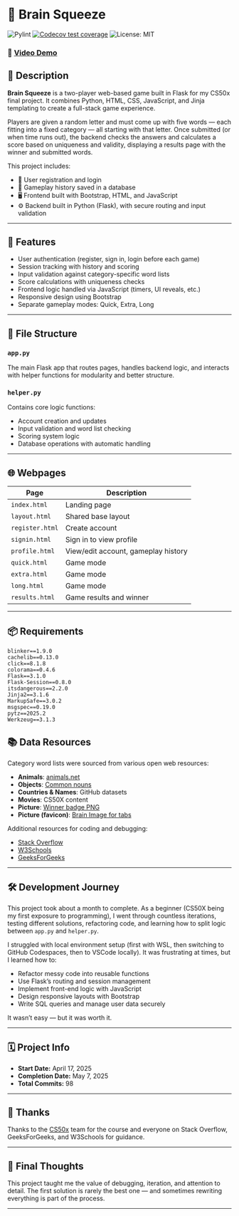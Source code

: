 # 🧠 Brain Squeeze

<!-- badges: start -->

![Pylint](https://github.com/CodeStarter25/brain_squeeze_flask/actions/workflows/pylint.yml/badge.svg)
[![Codecov test coverage](https://codecov.io/gh/CodeStarter25/co2emissionsanalyzer/graph/badge.svg)](https://app.codecov.io/gh/CodeStarter25/co2emissionsanalyzer) 
<img src="https://img.shields.io/badge/License-MIT-yellow.svg" alt="License: MIT" />

<!-- badges: end -->

### 🎥 [Video Demo](https://youtu.be/-s2VwBVfW2w)

## 📌 Description

**Brain Squeeze** is a two-player web-based game built in Flask for my CS50x final project. It combines Python, HTML, CSS, JavaScript, and Jinja templating to create a full-stack game experience.

Players are given a random letter and must come up with five words — each fitting into a fixed category — all starting with that letter. Once submitted (or when time runs out), the backend checks the answers and calculates a score based on uniqueness and validity, displaying a results page with the winner and submitted words.

This project includes:
- 🔐 User registration and login
- 💾 Gameplay history saved in a database
- 🖥️ Frontend built with Bootstrap, HTML, and JavaScript
- ⚙️ Backend built in Python (Flask), with secure routing and input validation

---

## 🧪 Features

- User authentication (register, sign in, login before each game)
- Session tracking with history and scoring
- Input validation against category-specific word lists
- Score calculations with uniqueness checks
- Frontend logic handled via JavaScript (timers, UI reveals, etc.)
- Responsive design using Bootstrap
- Separate gameplay modes: Quick, Extra, Long

---

## 🧱 File Structure

### `app.py`
The main Flask app that routes pages, handles backend logic, and interacts with helper functions for modularity and better structure.

### `helper.py`
Contains core logic functions:
- Account creation and updates
- Input validation and word list checking
- Scoring system logic
- Database operations with automatic handling

---

## 🌐 Webpages

| Page             | Description |
|------------------|-------------|
| `index.html`     | Landing page |
| `layout.html`    | Shared base layout |
| `register.html`  | Create account |
| `signin.html`    | Sign in to view profile |
| `profile.html`   | View/edit account, gameplay history |
| `quick.html`     | Game mode |
| `extra.html`     | Game mode |
| `long.html`      | Game mode |
| `results.html`   | Game results and winner |

---

## 📦 Requirements

```text
blinker==1.9.0
cachelib==0.13.0
click==8.1.8
colorama==0.4.6
Flask==3.1.0
Flask-Session==0.8.0
itsdangerous==2.2.0
Jinja2==3.1.6
MarkupSafe==3.0.2
msgspec==0.19.0
pytz==2025.2
Werkzeug==3.1.3
```

## 📚 Data Resources

Category word lists were sourced from various open web resources:

- **Animals**: [animals.net](https://animals.net/)
- **Objects**: [Common nouns](https://grammarvocab.com/things-name-list-a-to-z)
- **Countries & Names**: GitHub datasets
- **Movies**: CS50X content
- **Picture**: [Winner badge PNG](https://www.pikpng.com/pngvi/iToxTbJ_winner-free-png-image-winner-badge-roblox-clipart/)
- **Picture (favicon)**: [Brain Image for tabs](https://icons8.com/icon/2070/brain)


Additional resources for coding and debugging:
- [Stack Overflow](https://stackoverflow.com)
- [W3Schools](https://www.w3schools.com)
- [GeeksForGeeks](https://www.geeksforgeeks.org)

---

## 🛠️ Development Journey

This project took about a month to complete. As a beginner (CS50X being my first exposure to programming), I went through countless iterations, testing different solutions, refactoring code, and learning how to split logic between `app.py` and `helper.py`.

I struggled with local environment setup (first with WSL, then switching to GitHub Codespaces, then to VSCode locally). It was frustrating at times, but I learned how to:

- Refactor messy code into reusable functions
- Use Flask’s routing and session management
- Implement front-end logic with JavaScript
- Design responsive layouts with Bootstrap
- Write SQL queries and manage user data securely

It wasn’t easy — but it was worth it.

---

## 🗓️ Project Info

- **Start Date:** April 17, 2025  
- **Completion Date:** May 7, 2025  
- **Total Commits:** 98  

---

## 🙏 Thanks

Thanks to the [CS50x](https://cs50.harvard.edu/x/) team for the course and everyone on Stack Overflow, GeeksForGeeks, and W3Schools for guidance.

---

## 💭 Final Thoughts

This project taught me the value of debugging, iteration, and attention to detail. The first solution is rarely the best one — and sometimes rewriting everything is part of the process.

---
